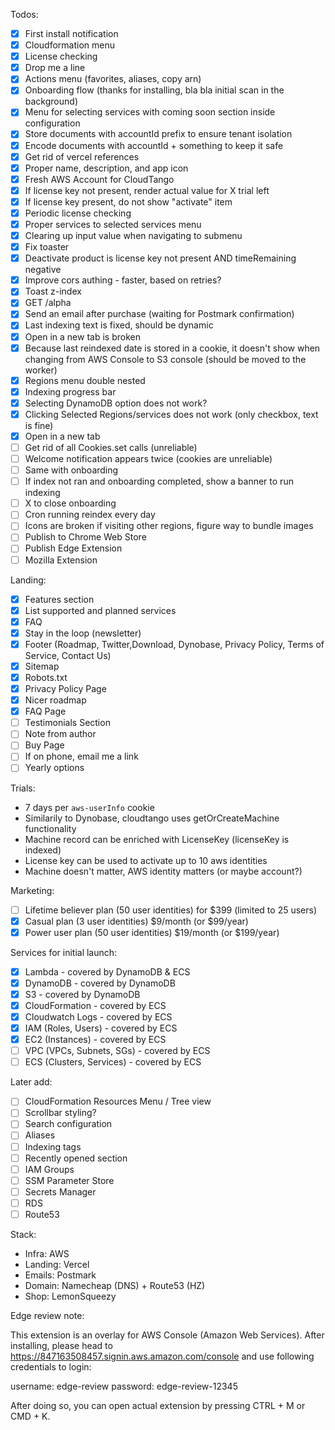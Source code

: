 Todos:

- [x] First install notification
- [x] Cloudformation menu
- [x] License checking
- [x] Drop me a line
- [x] Actions menu (favorites, aliases, copy arn)
- [x] Onboarding flow (thanks for installing, bla bla initial scan in the background)
- [x] Menu for selecting services with coming soon section inside configuration
- [x] Store documents with accountId prefix to ensure tenant isolation
- [x] Encode documents with accountId + something to keep it safe
- [x] Get rid of vercel references
- [x] Proper name, description, and app icon
- [x] Fresh AWS Account for CloudTango
- [x] If license key not present, render actual value for X trial left
- [x] If license key present, do not show "activate" item
- [x] Periodic license checking
- [x] Proper services to selected services menu
- [x] Clearing up input value when navigating to submenu
- [x] Fix toaster
- [x] Deactivate product is license key not present AND timeRemaining negative
- [x] Improve cors authing - faster, based on retries?
- [x] Toast z-index
- [x] GET /alpha
- [x] Send an email after purchase (waiting for Postmark confirmation)
- [x] Last indexing text is fixed, should be dynamic
- [x] Open in a new tab is broken
- [x] Because last reindexed date is stored in a cookie, it doesn't show when changing from AWS Console to S3 console (should be moved to the worker)
- [x] Regions menu double nested
- [x] Indexing progress bar
- [x] Selecting DynamoDB option does not work?
- [x] Clicking Selected Regions/services does not work (only checkbox, text is fine)
- [x] Open in a new tab
- [ ] Get rid of all Cookies.set calls (unreliable)
- [ ] Welcome notification appears twice (cookies are unreliable)
- [ ] Same with onboarding
- [ ] If index not ran and onboarding completed, show a banner to run indexing
- [ ] X to close onboarding
- [ ] Cron running reindex every day
- [ ] Icons are broken if visiting other regions, figure way to bundle images
- [ ] Publish to Chrome Web Store
- [ ] Publish Edge Extension
- [ ] Mozilla Extension

Landing:

- [x] Features section
- [x] List supported and planned services
- [x] FAQ
- [x] Stay in the loop (newsletter)
- [x] Footer (Roadmap, Twitter,Download, Dynobase, Privacy Policy, Terms of Service, Contact Us)
- [x] Sitemap
- [x] Robots.txt
- [x] Privacy Policy Page
- [x] Nicer roadmap
- [x] FAQ Page
- [ ] Testimonials Section
- [ ] Note from author
- [ ] Buy Page
- [ ] If on phone, email me a link
- [ ] Yearly options

Trials:

- 7 days per `aws-userInfo` cookie
- Similarily to Dynobase, cloudtango uses getOrCreateMachine functionality
- Machine record can be enriched with LicenseKey (licenseKey is indexed)
- License key can be used to activate up to 10 aws identities
- Machine doesn't matter, AWS identity matters (or maybe account?)

Marketing:

- [ ] Lifetime believer plan (50 user identities) for $399 (limited to 25 users)
- [x] Casual plan (3 user identities) $9/month (or $99/year)
- [x] Power user plan (50 user identities) $19/month (or $199/year)

Services for initial launch:

- [x] Lambda - covered by DynamoDB & ECS
- [x] DynamoDB - covered by DynamoDB
- [x] S3 - covered by DynamoDB
- [x] CloudFormation - covered by ECS
- [x] Cloudwatch Logs - covered by ECS
- [x] IAM (Roles, Users) - covered by ECS
- [x] EC2 (Instances) - covered by ECS
- [ ] VPC (VPCs, Subnets, SGs) - covered by ECS
- [ ] ECS (Clusters, Services) - covered by ECS

Later add:

- [ ] CloudFormation Resources Menu / Tree view
- [ ] Scrollbar styling?
- [ ] Search configuration
- [ ] Aliases
- [ ] Indexing tags
- [ ] Recently opened section
- [ ] IAM Groups
- [ ] SSM Parameter Store
- [ ] Secrets Manager
- [ ] RDS
- [ ] Route53

Stack:

- Infra: AWS
- Landing: Vercel
- Emails: Postmark
- Domain: Namecheap (DNS) + Route53 (HZ)
- Shop: LemonSqueezy

Edge review note:

This extension is an overlay for AWS Console (Amazon Web Services). After installing, please head to https://847163508457.signin.aws.amazon.com/console and use following credentials to login:

username: edge-review
password: edge-review-12345

After doing so, you can open actual extension by pressing CTRL + M or CMD + K.
